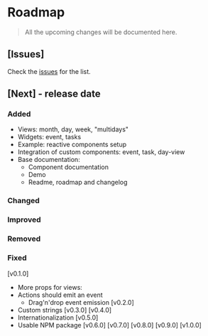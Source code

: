 # Roadmap
> All the upcoming changes will be documented here.

## [Issues]
Check the [issues](https://github.com/el-cms/moment-calendar/issues) for the list.

## [Next] - release date
### Added
  - Views: month, day, week, "multidays"
  - Widgets: event, tasks
  - Example: reactive components setup
  - Integration of custom components: event, task, day-view
  - Base documentation:
    - Component documentation
    - Demo
    - Readme, roadmap and changelog

### Changed

### Improved

### Removed

### Fixed

[v0.1.0]
  - More props for views:
  - Actions should emit an event
    - Drag'n'drop event emission
[v0.2.0]
  - Custom strings
[v0.3.0]
[v0.4.0]
  - Internationalization
[v0.5.0]
  - Usable NPM package
[v0.6.0]
[v0.7.0]
[v0.8.0]
[v0.9.0]
[v1.0.0]
